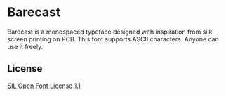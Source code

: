 # Barecast

Barecast is a monospaced typeface designed with inspiration from silk screen printing on PCB. This font supports ASCII characters. Anyone can use it freely.

## License

[SIL Open Font License 1.1](https://scripts.sil.org/OFL)
